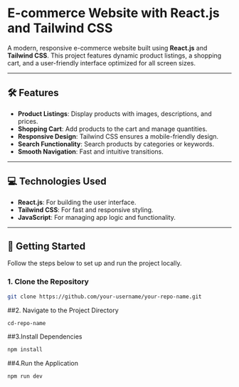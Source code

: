 # E-commerce Website with React.js and Tailwind CSS

A modern, responsive e-commerce website built using **React.js** and **Tailwind CSS**. This project features dynamic product listings, a shopping cart, and a user-friendly interface optimized for all screen sizes.

---

## 🛠 Features

- **Product Listings**: Display products with images, descriptions, and prices.
- **Shopping Cart**: Add products to the cart and manage quantities.
- **Responsive Design**: Tailwind CSS ensures a mobile-friendly design.
- **Search Functionality**: Search products by categories or keywords.
- **Smooth Navigation**: Fast and intuitive transitions.

---

## 💻 Technologies Used

- **React.js**: For building the user interface.
- **Tailwind CSS**: For fast and responsive styling.
- **JavaScript**: For managing app logic and functionality.

---

## 🚀 Getting Started

Follow the steps below to set up and run the project locally.

### 1. Clone the Repository
```bash
git clone https://github.com/your-username/your-repo-name.git
```
##2. Navigate to the Project Directory
```bash
cd-repo-name
```
##3.Install Dependencies
```bash
npm install
```
##4.Run the Application
```bash
npm run dev

